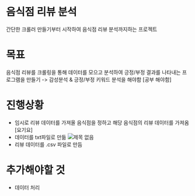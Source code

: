 # 음식점 리뷰 분석
간단한 크롤러 만들기부터 시작하여 음식점 리뷰 분석까지하는 프로젝트

 # 목표
 음식점 리뷰를 크롤링을 통해 데이터를 모으고 분석하여 긍정/부정 결과를 나타내는 프로그램을 만들기
 -> 감성분석 & 긍정/부정 키워드 분석을 해야함 [공부 해야함]
      
# 진행상황
- 임시로 리뷰 데이터를 가져올 음식점을 정하고 해당 음식점의 리뷰 데이터를 가져옴 [요기요]
- 데이터를 txt파일로 만듦
![제목 없음](https://user-images.githubusercontent.com/11437918/166906883-9945fa37-9eac-4eb9-a2cb-01b8bc553290.png)
- 리뷰 데이터를 .csv 파일로 만듬

# 추가해야할 것
- 데이터 처리
